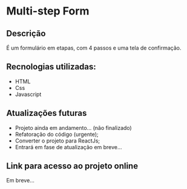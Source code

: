 # Multi-step Form

## Descrição

É um formulário em etapas, com 4 passos e uma tela de confirmação.

## Recnologias utilizadas:

* HTML
* Css
* Javascript

## Atualizações futuras

* Projeto ainda em andamento... (não finalizado)
* Refatoração do código (urgente);
* Converter o projeto para ReactJs;
* Entrará em fase de atualização em breve...

## Link para acesso ao projeto online

Em breve...
